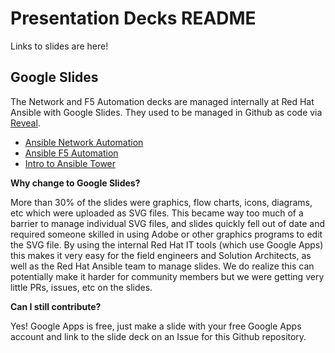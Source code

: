 # Presentation Decks README
Links to slides are here!

## Google Slides

The Network and F5 Automation decks are managed internally at Red Hat Ansible with Google Slides.  They used to be managed in Github as code via [Reveal](https://revealjs.com/#/).

- [Ansible Network Automation](https://docs.google.com/presentation/d/1qBq-9-f5a-XOwZ6gumWu27bj0qU5mhxtF5v1zyZ_hsM/edit?usp=sharing)
- [Ansible F5 Automation](https://docs.google.com/presentation/d/1eSZHx_tVZ59U-nAYysehEXsSAJgLBr9SrgpjOfLUg84/edit?usp=sharing)
- [Intro to Ansible Tower](https://docs.google.com/presentation/d/1xxdtxtwfY4IxaIIFtwtkp8eKJBwjnp16s-NOWCbP8Ns/edit?usp=sharing)

**Why change to Google Slides?**

More than 30% of the slides were graphics, flow charts, icons, diagrams, etc which were uploaded as SVG files.  This became way too much of a barrier to manage individual SVG files, and slides quickly fell out of date and required someone skilled in using Adobe or other graphics programs to edit the SVG file.  By using the internal Red Hat IT tools (which use Google Apps) this makes it very easy for the field engineers and Solution Architects, as well as the Red Hat Ansible team to manage slides.  We do realize this can potentially make it harder for community members but we were getting very little PRs, issues, etc on the slides.

**Can I still contribute?**

Yes!  Google Apps is free, just make a slide with your free Google Apps account and link to the slide deck on an Issue for this Github repository.
